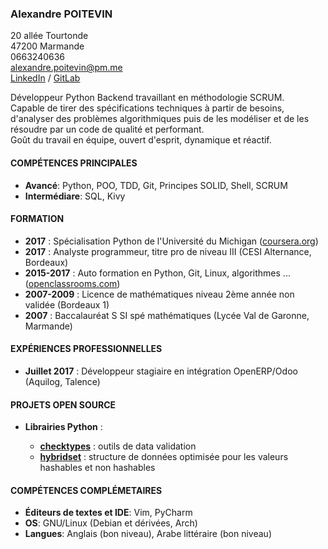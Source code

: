### Alexandre POITEVIN

20 allée Tourtonde  
47200 Marmande  
0663240636  
<alexandre.poitevin@pm.me>  
[LinkedIn](https://gitlab.com/yahya-abou-imran) /
[GitLab](https://www.linkedin.com/in/alexandre-poitevin-yahya-abou-imran/)  

Développeur Python Backend travaillant en méthodologie SCRUM.  
Capable de tirer des spécifications techniques à partir de besoins,
d'analyser des problèmes algorithmiques puis de les modéliser et de les
résoudre par un code de qualité et performant.  
Goût du travail en équipe, ouvert d'esprit, dynamique et réactif.  

#### COMPÉTENCES PRINCIPALES

-   **Avancé**: Python, POO, TDD, Git, Principes SOLID, Shell, SCRUM
-   **Intermédiare**: SQL, Kivy

#### FORMATION

-   **2017** : Spécialisation Python de l'Université du Michigan
    ([coursera.org](https://www.coursera.org/account/accomplishments/specialization/746NYVF4PLYH))
-   **2017** : Analyste programmeur, titre pro de niveau III (CESI
    Alternance, Bordeaux)
-   **2015-2017** : Auto formation en Python, Git, Linux,
    algorithmes  ...
    ([openclassrooms.com](https://openclassrooms.com/fr))
-   **2007-2009** : Licence de mathématiques niveau 2ème année non
    validée (Bordeaux 1)
-   **2007** : Baccalauréat S SI spé mathématiques (Lycée Val de
    Garonne, Marmande)

#### EXPÉRIENCES PROFESSIONNELLES

-   **Juillet 2017** : Développeur stagiaire en intégration OpenERP/Odoo
    (Aquilog, Talence)

#### PROJETS OPEN SOURCE

-   **Librairies Python** :

    -   [**checktypes**](https://pypi.org/project/checktypes) : outils
        de data validation
    -   [**hybridset**](https://pypi.org/project/hybridset/)
        : structure de données optimisée pour les valeurs hashables et
        non hashables

#### COMPÉTENCES COMPLÉMETAIRES

-   **Éditeurs de textes et IDE**: Vim, PyCharm
-   **OS**: GNU/Linux (Debian et dérivées, Arch)
-   **Langues**: Anglais (bon niveau), Arabe littéraire (bon niveau)

